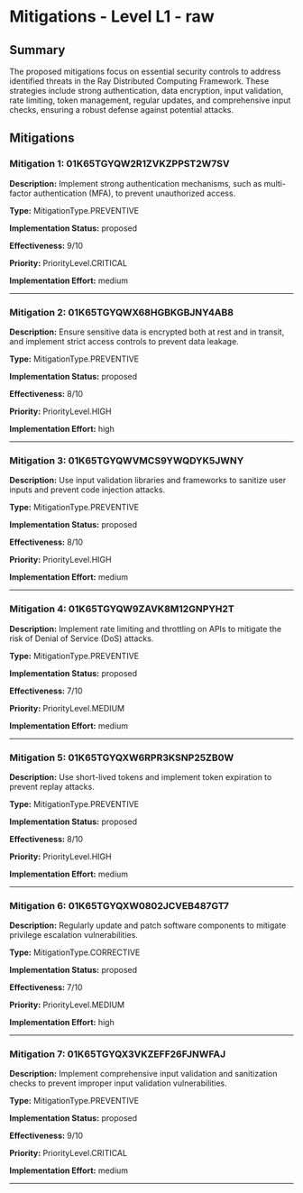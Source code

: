 # Mitigations - Level L1 - raw

## Summary

The proposed mitigations focus on essential security controls to address identified threats in the Ray Distributed Computing Framework. These strategies include strong authentication, data encryption, input validation, rate limiting, token management, regular updates, and comprehensive input checks, ensuring a robust defense against potential attacks.

## Mitigations

### Mitigation 1: 01K65TGYQW2R1ZVKZPPST2W7SV

**Description:** Implement strong authentication mechanisms, such as multi-factor authentication (MFA), to prevent unauthorized access.

**Type:** MitigationType.PREVENTIVE

**Implementation Status:** proposed

**Effectiveness:** 9/10

**Priority:** PriorityLevel.CRITICAL

**Implementation Effort:** medium

---

### Mitigation 2: 01K65TGYQWX68HGBKGBJNY4AB8

**Description:** Ensure sensitive data is encrypted both at rest and in transit, and implement strict access controls to prevent data leakage.

**Type:** MitigationType.PREVENTIVE

**Implementation Status:** proposed

**Effectiveness:** 8/10

**Priority:** PriorityLevel.HIGH

**Implementation Effort:** high

---

### Mitigation 3: 01K65TGYQWVMCS9YWQDYK5JWNY

**Description:** Use input validation libraries and frameworks to sanitize user inputs and prevent code injection attacks.

**Type:** MitigationType.PREVENTIVE

**Implementation Status:** proposed

**Effectiveness:** 8/10

**Priority:** PriorityLevel.HIGH

**Implementation Effort:** medium

---

### Mitigation 4: 01K65TGYQW9ZAVK8M12GNPYH2T

**Description:** Implement rate limiting and throttling on APIs to mitigate the risk of Denial of Service (DoS) attacks.

**Type:** MitigationType.PREVENTIVE

**Implementation Status:** proposed

**Effectiveness:** 7/10

**Priority:** PriorityLevel.MEDIUM

**Implementation Effort:** medium

---

### Mitigation 5: 01K65TGYQXW6RPR3KSNP25ZB0W

**Description:** Use short-lived tokens and implement token expiration to prevent replay attacks.

**Type:** MitigationType.PREVENTIVE

**Implementation Status:** proposed

**Effectiveness:** 8/10

**Priority:** PriorityLevel.HIGH

**Implementation Effort:** medium

---

### Mitigation 6: 01K65TGYQXW0802JCVEB487GT7

**Description:** Regularly update and patch software components to mitigate privilege escalation vulnerabilities.

**Type:** MitigationType.CORRECTIVE

**Implementation Status:** proposed

**Effectiveness:** 7/10

**Priority:** PriorityLevel.MEDIUM

**Implementation Effort:** high

---

### Mitigation 7: 01K65TGYQX3VKZEFF26FJNWFAJ

**Description:** Implement comprehensive input validation and sanitization checks to prevent improper input validation vulnerabilities.

**Type:** MitigationType.PREVENTIVE

**Implementation Status:** proposed

**Effectiveness:** 9/10

**Priority:** PriorityLevel.CRITICAL

**Implementation Effort:** medium

---

